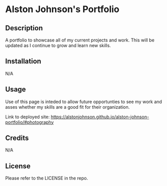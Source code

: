 # Alston Johnson's Portfolio

## Description

A portfolio to showcase all of my current projects and work. This will be updated as I continue to grow and learn new skills.

## Installation

N/A

## Usage

Use of this page is inteded to allow future opportunties to see my work and asses whether my skills are a good fit for their organization. 

Link to deployed site: https://alstonjohnson.github.io/alston-johnson-portfolio/#photography

## Credits

N/A

## License

Please refer to the LICENSE in the repo.
